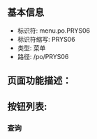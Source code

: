 
## 基本信息

- 标识符: menu.po.PRYS06
- 标识符缩写: PRYS06
- 类型: 菜单
- 路径: /po/PRYS06

## 页面功能描述：





## 按钮列表:


### 查询


